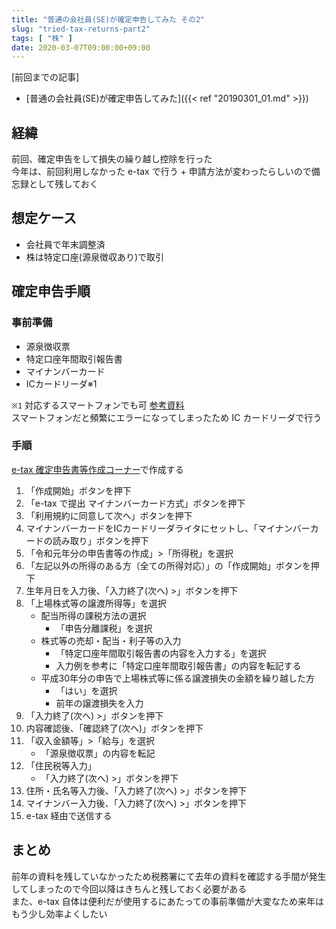 ```yaml
---
title: "普通の会社員(SE)が確定申告してみた その2"
slug: "tried-tax-returns-part2"
tags: [ "株" ]
date: 2020-03-07T09:00:00+09:00
---
```


[前回までの記事]

* [普通の会社員(SE)が確定申告してみた]({{< ref "20190301_01.md" >}})

## 経緯

前回、確定申告をして損失の繰り越し控除を行った  
今年は、前回利用しなかった e-tax で行う + 申請方法が変わったらしいので備忘録として残しておく

## 想定ケース

* 会社員で年末調整済
* 株は特定口座(源泉徴収あり)で取引

## 確定申告手順

### 事前準備

* 源泉徴収票
* 特定口座年間取引報告書
* マイナンバーカード
* ICカードリーダ※1

`※1` 対応するスマートフォンでも可 [参考資料](https://www.e-tax.nta.go.jp/toiawase/qa/yokuaru02/32.htm)  
スマートフォンだと頻繁にエラーになってしまったため IC カードリーダで行う

### 手順

[e-tax 確定申告書等作成コーナー](https://www.e-tax.nta.go.jp/kojin.html)で作成する

1. 「作成開始」ボタンを押下
2. 「e-tax で提出 マイナンバーカード方式」ボタンを押下
3. 「利用規約に同意して次へ」ボタンを押下
4. マイナンバーカードをICカードリーダライタにセットし、「マイナンバーカードの読み取り」ボタンを押下
5. 「令和元年分の申告書等の作成」>「所得税」を選択
6. 「左記以外の所得のある方（全ての所得対応）」の「作成開始」ボタンを押下
7. 生年月日を入力後、「入力終了(次へ) >」ボタンを押下
8. 「上場株式等の譲渡所得等」を選択
    * 配当所得の課税方法の選択
      * 「申告分離課税」を選択
    * 株式等の売却・配当・利子等の入力
      * 「特定口座年間取引報告書の内容を入力する」を選択
      * 入力例を参考に「特定口座年間取引報告書」の内容を転記する
    * 平成30年分の申告で上場株式等に係る譲渡損失の金額を繰り越した方
      * 「はい」を選択
      * 前年の譲渡損失を入力
9. 「入力終了(次へ) >」ボタンを押下
10. 内容確認後、「確認終了(次へ)」ボタンを押下
11. 「収入金額等」>「給与」を選択
    * 「源泉徴収票」の内容を転記
12. 「住民税等入力」
    * 「入力終了(次へ) >」ボタンを押下
13. 住所・氏名等入力後、「入力終了(次へ) >」ボタンを押下
14. マイナンバー入力後、「入力終了(次へ) >」ボタンを押下
15. e-tax 経由で送信する

## まとめ

前年の資料を残していなかったため税務署にて去年の資料を確認する手間が発生してしまったので今回以降はきちんと残しておく必要がある  
また、e-tax 自体は便利だが使用するにあたっての事前準備が大変なため来年はもう少し効率よくしたい
